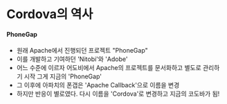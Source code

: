 # Cordova의 역사

#### PhoneGap
- 원래 Apache에서 진행되던 프로젝트 "PhoneGap"
- 이를 개발하고 기여하던 'Nitobi'와 'Adobe'
- 어느 수준에 이르자 어도비에서 Apache의 프로젝트를 문서화하고 별도로 관리하기 시작 그게 지금의 'PhoneGap'
- 그 이후에 아파치의 폰갭은 'Apache Callback'으로 이름을 변경
- 하지만 반응이 별로였다. 다시 이름을 'Cordova'로 변경하고 지금의 코도바가 됨!
